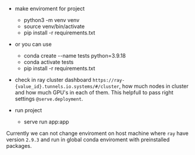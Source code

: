 - make enviroment for project
    * python3 -m venv venv
    * source venv/bin/activate
    * pip install -r requirements.txt
- or you can use 
    * conda create --name tests python=3.9.18
    * conda activate tests
    * pip install -r requirements.txt

- check in ray cluster dashboard `https://ray-{value_id}.tunnels.io.systems/#/cluster`, how much nodes in cluster and how much GPU's in each of them. This helpfull to pass right settings `@serve.deployment`.

- run project
    * serve run app:app

Currently we can not change enviroment on host machine where `ray` have version `2.9.3` and run in global conda enviroment with preinstalled packages.
